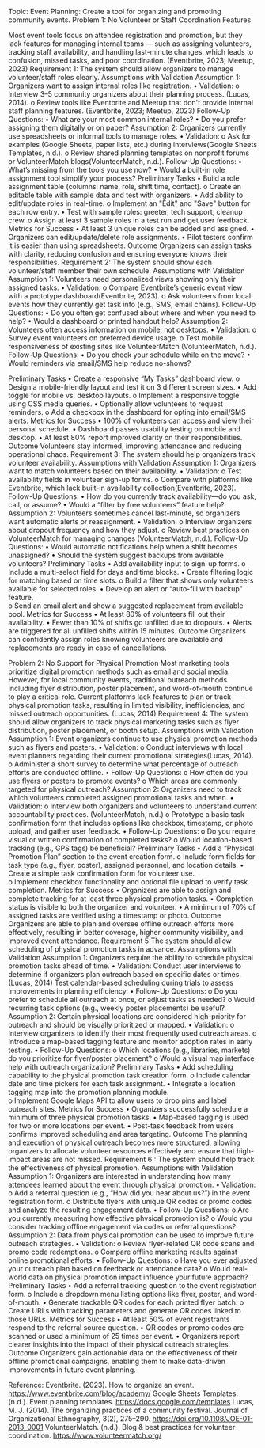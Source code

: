 Topic:
Event Planning: Create a tool for organizing and promoting community events.
Problem 1: No Volunteer or Staff Coordination Features

Most event tools focus on attendee registration and promotion, but they lack features for managing internal teams — such as assigning volunteers, tracking staff availability, and handling last-minute changes, which leads to confusion, missed tasks, and poor coordination. (Eventbrite, 2023; Meetup, 2023)
Requirement 1: The system should allow organizers to manage volunteer/staff roles clearly.
Assumptions with Validation
Assumption 1:
Organizers want to assign internal roles like registration.
•	Validation:
o	Interview 3–5 community organizers about their planning process. (Lucas, 2014).
o	Review tools like Eventbrite and Meetup that don't provide internal staff planning features. (Eventbrite, 2023; Meetup, 2023)
Follow-Up Questions:
•	What are your most common internal roles?
•	Do you prefer assigning them digitally or on paper?
Assumption 2:
Organizers currently use spreadsheets or informal tools to manage roles.
•	Validation:
o	Ask for examples (Google Sheets, paper lists, etc.) during interviews(Google Sheets Templates, n.d.).
o	Review shared planning templates on nonprofit forums or VolunteerMatch blogs(VolunteerMatch, n.d.).
Follow-Up Questions:
•	What’s missing from the tools you use now?
•	Would a built-in role assignment tool simplify your process?
Preliminary Tasks
•	Build a role assignment table (columns: name, role, shift time, contact).
o	Create an editable table with sample data and test with organizers.
•	Add ability to edit/update roles in real-time.
o	Implement an "Edit" and "Save" button for each row entry.
•	Test with sample roles: greeter, tech support, cleanup crew.
o	Assign at least 3 sample roles in a test run and get user feedback.
Metrics for Success
•	At least 3 unique roles can be added and assigned.
•	Organizers can edit/update/delete role assignments.
•	Pilot testers confirm it is easier than using spreadsheets.
 Outcome
Organizers can assign tasks with clarity, reducing confusion and ensuring everyone knows their responsibilities.
Requirement 2: The system should show each volunteer/staff member their own schedule.
Assumptions with Validation
Assumption 1:
Volunteers need personalized views showing only their assigned tasks.
•	Validation:
o	Compare Eventbrite’s generic event view with a prototype dashboard(Eventbrite, 2023).
o	Ask volunteers from local events how they currently get task info (e.g., SMS, email chains).
Follow-Up Questions:
•	Do you often get confused about where and when you need to help?
•	Would a dashboard or printed handout help?
Assumption 2:
Volunteers often access information on mobile, not desktops.
•	Validation:
o	Survey event volunteers on preferred device usage.
o	Test mobile responsiveness of existing sites like VolunteerMatch (VolunteerMatch, n.d.).
Follow-Up Questions:
•	Do you check your schedule while on the move?
•	Would reminders via email/SMS help reduce no-shows?

Preliminary Tasks
•	Create a responsive “My Tasks” dashboard view.
o	Design a mobile-friendly layout and test it on 3 different screen sizes.
•	Add toggle for mobile vs. desktop layouts.
o	Implement a responsive toggle using CSS media queries.
•	Optionally allow volunteers to request reminders.
o	Add a checkbox in the dashboard for opting into email/SMS alerts.
 Metrics for Success
•	100% of volunteers can access and view their personal schedule.
•	Dashboard passes usability testing on mobile and desktop.
•	At least 80% report improved clarity on their responsibilities.
Outcome
Volunteers stay informed, improving attendance and reducing operational chaos.
Requirement 3: The system should help organizers track volunteer availability.
Assumptions with Validation
Assumption 1:
Organizers want to match volunteers based on their availability.
•	Validation:
o	Test availability fields in volunteer sign-up forms.
o	Compare with platforms like Eventbrite, which lack built-in availability collection(Eventbrite, 2023).
Follow-Up Questions:
•	How do you currently track availability—do you ask, call, or assume?
•	Would a “filter by free volunteers” feature help?
Assumption 2:
Volunteers sometimes cancel last-minute, so organizers want automatic alerts or reassignment.
•	Validation:
o	Interview organizers about dropout frequency and how they adjust.
o	Review best practices on VolunteerMatch for managing changes (VolunteerMatch, n.d.).
Follow-Up Questions:
•	Would automatic notifications help when a shift becomes unassigned?
•	Should the system suggest backups from available volunteers?
Preliminary Tasks
•	Add availability input to sign-up forms.
o	Include a multi-select field for days and time blocks.
•	Create filtering logic for matching based on time slots.
o	Build a filter that shows only volunteers available for selected roles.
•	Develop an alert or “auto-fill with backup” feature.	
o	Send an email alert and show a suggested replacement from available pool.
Metrics for Success
•	At least 80% of volunteers fill out their availability.
•	Fewer than 10% of shifts go unfilled due to dropouts.
•	Alerts are triggered for all unfilled shifts within 15 minutes.
Outcome
Organizers can confidently assign roles knowing volunteers are available and replacements are ready in case of cancellations.


Problem 2: No Support for Physical Promotion
Most marketing tools prioritize digital promotion methods such as email and social media. However, for local community events, traditional outreach methods Including flyer distribution, poster placement, and word-of-mouth continue to play a critical role. Current platforms lack features to plan or track physical promotion tasks, resulting in limited visibility, inefficiencies, and missed outreach opportunities. (Lucas, 2014)
Requirement 4: The system should allow organizers to track physical marketing tasks such as flyer distribution, poster placement, or booth setup.
Assumptions with Validation
Assumption 1:
Event organizers continue to use physical promotion methods such as flyers and posters.
•	Validation:
o	Conduct interviews with local event planners regarding their current promotional strategies(Lucas, 2014).
o	Administer a short survey to determine what percentage of outreach efforts are conducted offline.
•	Follow-Up Questions:
o	How often do you use flyers or posters to promote events?
o	Which areas are commonly targeted for physical outreach?
Assumption 2:
Organizers need to track which volunteers completed assigned promotional tasks and when.
•	Validation:
o	Interview both organizers and volunteers to understand current accountability practices. (VolunteerMatch, n.d.)
o	Prototype a basic task confirmation form that includes options like checkbox, timestamp, or photo upload, and gather user feedback.
•	Follow-Up Questions:
o	Do you require visual or written confirmation of completed tasks?
o	Would location-based tracking (e.g., GPS tags) be beneficial?
Preliminary Tasks
•	Add a “Physical Promotion Plan” section to the event creation form.
o	 Include form fields for task type (e.g., flyer, poster), assigned personnel, and location details.
•	Create a simple task confirmation form for volunteer use.	
o	 Implement checkbox functionality and optional file upload to verify task completion.
Metrics for Success
•	Organizers are able to assign and complete tracking for at least three physical promotion tasks.
•	Completion status is visible to both the organizer and volunteer.
•	A minimum of 70% of assigned tasks are verified using a timestamp or photo.
Outcome
Organizers are able to plan and oversee offline outreach efforts more effectively, resulting in better coverage, higher community visibility, and improved event attendance.
Requirement 5:The system should allow scheduling of physical promotion tasks in advance.
Assumptions with Validation
Assumption 1:
Organizers require the ability to schedule physical promotion tasks ahead of time.
•	Validation:
Conduct user interviews to determine if organizers plan outreach based on specific dates or times. (Lucas, 2014)
Test calendar-based scheduling during trials to assess improvements in planning efficiency.
•	Follow-Up Questions:
o	Do you prefer to schedule all outreach at once, or adjust tasks as needed?
o	Would recurring task options (e.g., weekly poster placements) be useful?
Assumption 2:
Certain physical locations are considered high-priority for outreach and should be visually prioritized or mapped.
•	Validation:
o	Interview organizers to identify their most frequently used outreach areas.
o	Introduce a map-based tagging feature and monitor adoption rates in early testing.
•	Follow-Up Questions:
o	Which locations (e.g., libraries, markets) do you prioritize for flyer/poster placement?
o	Would a visual map interface help with outreach organization?
Preliminary Tasks
•	Add scheduling capability to the physical promotion task creation form.
o	Include calendar date and time pickers for each task assignment.
•	Integrate a location tagging map into the promotion planning module.	
o	Implement Google Maps API to allow users to drop pins and label outreach sites.
Metrics for Success
•	Organizers successfully schedule a minimum of three physical promotion tasks.
•	Map-based tagging is used for two or more locations per event.
•	Post-task feedback from users confirms improved scheduling and area targeting.
Outcome
The planning and execution of physical outreach becomes more structured, allowing organizers to allocate volunteer resources effectively and ensure that high-impact areas are not missed.
Requirement 6 : The system should help track the effectiveness of physical promotion.
Assumptions with Validation
Assumption 1:
Organizers are interested in understanding how many attendees learned about the event through physical promotion.
•	Validation:
o	Add a referral question (e.g., “How did you hear about us?”) in the event registration form.
o	Distribute flyers with unique QR codes or promo codes and analyze the resulting engagement data.
•	Follow-Up Questions:
o	Are you currently measuring how effective physical promotion is?
o	Would you consider tracking offline engagement via codes or referral questions?
Assumption 2:
Data from physical promotion can be used to improve future outreach strategies.
•	Validation:
o	Review flyer-related QR code scans and promo code redemptions.
o	Compare offline marketing results against online promotional efforts.
•	Follow-Up Questions:
o	Have you ever adjusted your outreach plan based on feedback or attendance data?
o	Would real-world data on physical promotion impact influence your future approach?
Preliminary Tasks
•	Add a referral tracking question to the event registration form.
o	Include a dropdown menu listing options like flyer, poster, and word-of-mouth.
•	Generate trackable QR codes for each printed flyer batch.
o	Create URLs with tracking parameters and generate QR codes linked to those URLs.
Metrics for Success
•	At least 50% of event registrants respond to the referral source question.
•	QR codes or promo codes are scanned or used a minimum of 25 times per event.
•	Organizers report clearer insights into the impact of their physical outreach strategies.
Outcome
Organizers gain actionable data on the effectiveness of their offline promotional campaigns, enabling them to make data-driven improvements in future event planning.

Reference:
Eventbrite. (2023). How to organize an event. https://www.eventbrite.com/blog/academy/ 
Google Sheets Templates. (n.d.). Event planning templates. https://docs.google.com/templates 
Lucas, M. J. (2014). The organizing practices of a community festival. Journal of Organizational Ethnography, 3(2), 275–290. https://doi.org/10.1108/JOE-01-2013-0001
VolunteerMatch. (n.d.). Blog & best practices for volunteer coordination. https://www.volunteermatch.org/
